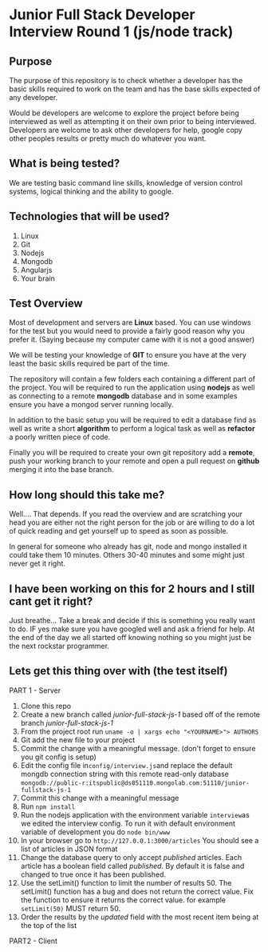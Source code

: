 Junior Full Stack Developer Interview Round 1 (js/node track)
==================================

Purpose
-------
The purpose of this repository is to check whether a developer has the basic skills required to work on the team and has the base skills expected of any developer.

Would be developers are welcome to explore the project before being interviewed as well as attempting it on their own prior to being interviewed. Developers are welcome to ask other developers for help, google copy other peoples results or pretty much do whatever you want.

What is being tested?
---------------------

We are testing basic command line skills, knowledge of version control systems, logical thinking and the ability to google.

Technologies that will be used?
-------------------------------

 1. Linux 
 2. Git
 3. Nodejs 
 4. Mongodb
 5. Angularjs
 6. Your brain

Test Overview
-------------

Most of development and servers are **Linux** based.  You can use windows for the test but you would need to provide a fairly good reason why you prefer it. (Saying because my computer came with it is not a good answer)

We will be testing your knowledge of **GIT** to ensure you have at the very least the basic skills required be part of the time.

The repository will contain a few folders each containing a different part of the project. You will be required to run the application using **nodejs** as well as connecting to a remote **mongodb** database and in some examples ensure you have a mongod server running locally.

In addition to the basic setup you will be required to edit a database find as well as write a short **algorithm** to perform a logical task as well as **refactor** a poorly written piece of code.

Finally you will be required to create your own git repository add a **remote**, push your working branch to your remote and open a pull request on **github** merging it into the base branch.

How long should this take me?
-----------------------------
Well.... That depends. If you read the overview and are scratching your head you are either not the right person for the job or are willing to do a lot of quick reading and get yourself up to speed as soon as possible.

In general for someone who already has git, node and mongo installed it could take them 10 minutes. Others 30-40 minutes and some might just never get it right.

I have been working on this for 2 hours and I still cant get it right?
----------------------------------------------------------------------

Just breathe... Take a break and decide if this is something you really want to do. IF yes make sure you have googled well and ask a friend for help. At the end of the day we all started off knowing nothing so you might just be the next rockstar programmer.

Lets get this thing over with (the test itself)
-----------------------------------------------

PART 1 - Server

 1. Clone this repo
 2. Create a new branch called *junior-full-stack-js-1* based off of the remote branch *junior-full-stack-js-1* 
 3. From the project root run  `uname -o | xargs echo "<YOURNAME>"> AUTHORS`
 4. Git add the new file to your project
 5. Commit the change with a meaningful message. (don't forget to ensure you git config is setup)
 6. Edit the config file in`config/interview.js`and replace the default mongdb connection string with this remote read-only database `mongodb://public-r:itspublic@ds051110.mongolab.com:51110/junior-fullstack-js-1` 
 7. Commit this change with a meaningful message
 8. Run `npm install`
 8. Run the nodejs application with the environment variable `interview`as we edited the interview config. To run it with default environment variable of development you do `node bin/www`
 9. In your browser go to `http://127.0.0.1:3000/articles` You should see a list of articles in JSON format
 10. Change the database query to only accept *published* articles. Each article has a boolean field called *published*. By default it is false and changed to true once it has been published.
 11. Use the setLimit() function to limit the number of results 50. The setLimit() function has a bug and does not return the correct value. Fix the function to ensure it returns the correct value. for example `setLimit(50)` MUST return 50.
 12. Order the results by the *updated* field with the most recent item being at the top of the list


PART2 - Client
